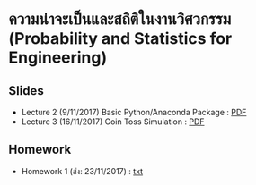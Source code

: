 # ความน่าจะเป็นและสถิติในงานวิศวกรรม (Probability and Statistics for Engineering)

## Slides
- Lecture 2 (9/11/2017) Basic Python/Anaconda Package : [PDF](/lecture2%20-%20intro%20to%20anaconda,%20spyder,%20numpy,%20python.pdf)
- Lecture 3 (16/11/2017) Coin Toss Simulation : [PDF](/lecture3%20-%20coin%20toss%20simulation.pdf)

## Homework
- Homework 1 (ส่ง: 23/11/2017) : [txt](/hw1.txt)
